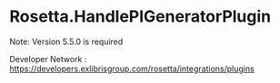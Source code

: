 # Rosetta.HandlePIGeneratorPlugin
Note: Version 5.5.0 is required

Developer Network : https://developers.exlibrisgroup.com/rosetta/integrations/plugins
